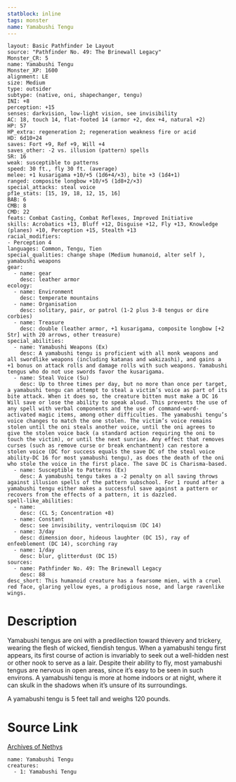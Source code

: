 ```yaml
---
statblock: inline
tags: monster
name: Yamabushi Tengu
---
```

```statblock
layout: Basic Pathfinder 1e Layout
source: "Pathfinder No. 49: The Brinewall Legacy"
Monster_CR: 5
name: Yamabushi Tengu
Monster_XP: 1600
alignment: LE
size: Medium
type: outsider
subtype: (native, oni, shapechanger, tengu)
INI: +8
perception: +15
senses: darkvision, low-light vision, see invisibility
AC: 18, touch 14, flat-footed 14 (armor +2, dex +4, natural +2)
HP: 57
HP_extra: regeneration 2; regeneration weakness fire or acid
HD: 6d10+24
saves: Fort +9, Ref +9, Will +4
saves_other: -2 vs. illusion (pattern) spells
SR: 16
weak: susceptible to patterns
speed: 30 ft., fly 30 ft. (average)
melee: +1 kusarigama +10/+5 (1d6+4/×3), bite +3 (1d4+1)
ranged: composite longbow +10/+5 (1d8+2/×3)
special_attacks: steal voice
pf1e_stats: [15, 19, 18, 12, 15, 16]
BAB: 6
CMB: 8
CMD: 22
feats: Combat Casting, Combat Reflexes, Improved Initiative
skills: Acrobatics +13, Bluff +12, Disguise +12, Fly +13, Knowledge (planes) +10, Perception +15, Stealth +13
racial_modifiers:
- Perception 4
languages: Common, Tengu, Tien
special_qualities: change shape (Medium humanoid, alter self ), yamabushi weapons
gear:
  - name: gear
    desc: leather armor
ecology:
  - name: Environment
    desc: temperate mountains
  - name: Organisation
    desc: solitary, pair, or patrol (1-2 plus 3-8 tengus or dire corbies)
  - name: Treasure
    desc: double (leather armor, +1 kusarigama, composite longbow [+2 Str] with 20 arrows, other treasure)
special_abilities:
  - name: Yamabushi Weapons (Ex)
    desc: A yamabushi tengu is proficient with all monk weapons and all swordlike weapons (including katanas and wakizashi), and gains a +1 bonus on attack rolls and damage rolls with such weapons. Yamabushi tengus who do not use swords favor the kusarigama.
  - name: Steal Voice (Su)
    desc: Up to three times per day, but no more than once per target, a yamabushi tengu can attempt to steal a victim’s voice as part of its bite attack. When it does so, the creature bitten must make a DC 16 Will save or lose the ability to speak aloud. This prevents the use of any spell with verbal components and the use of command-word- activated magic items, among other difficulties. The yamabushi tengu’s voice changes to match the one stolen. The victim’s voice remains stolen until the oni steals another voice, until the oni agrees to give the stolen voice back (a standard action requiring the oni to touch the victim), or until the next sunrise. Any effect that removes curses (such as remove curse or break enchantment) can restore a stolen voice (DC for success equals the save DC of the steal voice ability-DC 16 for most yamabushi tengu), as does the death of the oni who stole the voice in the first place. The save DC is Charisma-based.
  - name: Susceptible to Patterns (Ex)
    desc: A yamabushi tengu takes a -2 penalty on all saving throws against illusion spells of the pattern subschool. For 1 round after a yamabushi tengu either makes a successful save against a pattern or recovers from the effects of a pattern, it is dazzled.
spell-like_abilities:
  - name:
    desc: (CL 5; Concentration +8)
  - name: Constant
    desc: see invisibility, ventriloquism (DC 14)
  - name: 3/day
    desc: dimension door, hideous laughter (DC 15), ray of enfeeblement (DC 14), scorching ray
  - name: 1/day
    desc: blur, glitterdust (DC 15)
sources:
  - name: Pathfinder No. 49: The Brinewall Legacy
    desc: 88
desc_short: This humanoid creature has a fearsome mien, with a cruel red face, glaring yellow eyes, a prodigious nose, and large ravenlike wings.
```
# Description
Yamabushi tengus are oni with a predilection toward thievery and trickery, wearing the flesh of wicked, fiendish tengus. When a yamabushi tengu first appears, its first course of action is invariably to seek out a well-hidden nest or other nook to serve as a lair. Despite their ability to fly, most yamabushi tengus are nervous in open areas, since it’s easy to be seen in such environs. A yamabushi tengu is more at home indoors or at night, where it can skulk in the shadows when it’s unsure of its surroundings.

A yamabushi tengu is 5 feet tall and weighs 120 pounds.
# Source Link
[Archives of Nethys](https://aonprd.com/MonsterDisplay.aspx?ItemName=Yamabushi%20Tengu)
```encounter-table
name: Yamabushi Tengu
creatures:
  - 1: Yamabushi Tengu
```
